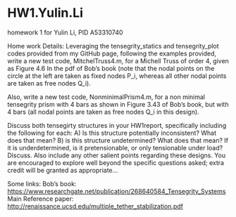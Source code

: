 # HW1.Yulin.Li
homework 1 for Yulin Li, PID  A53310740

Home work Details:
Leveraging the tensegrity_statics and tensegrity_plot codes provided from my GitHub page, following the examples provided, write a new test code, MitchelTruss4.m, for a Michell Truss of order 4, given as Figure 4.6 In the pdf of Bob’s book (note that the nodal points on the circle at the left are taken as fixed nodes P_i, whereas all other nodal points are taken as free nodes Q_i). 

Also, write a new test code, NonminimalPrism4.m, for a non minimal tensegrity prism with 4 bars as shown in Figure 3.43 of Bob’s book, but with 4 bars (all nodal points are taken as free nodes Q_i in this design).

Discuss both tensegirty structures in your HW1report, specifically including the following for each:
A) Is this structure potentially inconsistent?  What does that mean?
B) is this structure undetermined?  What does that mean?  If it is underdetermined, is it pretensionable, or only tensionable under load?  Discuss.
Also include any other salient points regarding these designs.  You are encouraged to explore well beyond the specific questions asked; extra credit will be granted as appropriate...

Some links:
Bob’s book:
    https://www.researchgate.net/publication/268640584_Tensegrity_Systems
Main Reference paper:
    http://renaissance.ucsd.edu/multiple_tether_stabilization.pdf
